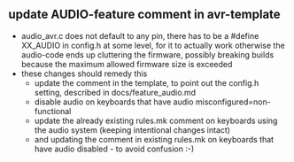 ## update AUDIO-feature comment in avr-template

* audio_avr.c does not default to any pin, there has to be a #define XX_AUDIO in config.h at some level, for it to actually work
  otherwise the audio-code ends up cluttering the firmware, possibly breaking builds because the maximum allowed firmware size is exceeded
* these changes should remedy this
  * update the comment in the template, to point out the config.h setting, described in docs/feature_audio.md
  * disable audio on keyboards that have audio misconfigured=non-functional
  * update the already existing rules.mk comment on keyboards using the audio system (keeping intentional changes intact)
  * and updating the comment in existing rules.mk on keyboards that have audio disabled - to avoid confusion :-)

